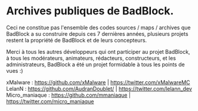# Archives publiques de BadBlock.

Ceci ne constitue pas l'ensemble des codes sources / maps / archives que BadBlock a su construire depuis ces 7 dernières années, plusieurs projets restent la propriété de BadBlock et de leurs concepteurs.

Merci à tous les autres développeurs qui ont participer au projet BadBlock, à tous les modérateurs, animateurs, rédacteurs, constructeurs, et les administrateurs, BadBlock a été un projet formidable à tous les points de vues :)

xMalware : https://github.com/xMalware | https://twitter.com/xMalwareMC
LelanN : https://github.com/AudranDoublet/ | https://twitter.com/lelann_dev
Micro_maniaque : https://github.com/mmaniaque | https://twitter.com/micro_maniaque
